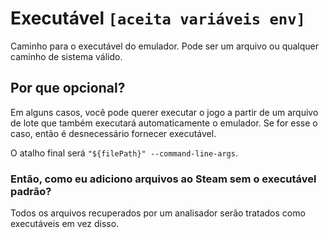 # Executável `[aceita variáveis env]`

Caminho para o executável do emulador. Pode ser um arquivo ou qualquer caminho de sistema válido.

## Por que opcional?

Em alguns casos, você pode querer executar o jogo a partir de um arquivo de lote que também executará automaticamente o emulador. Se for esse o caso, então é desnecessário fornecer executável.

O atalho final será `"${filePath}" --command-line-args`.

### Então, como eu adiciono arquivos ao Steam sem o executável padrão?

Todos os arquivos recuperados por um analisador serão tratados como executáveis em vez disso.
